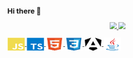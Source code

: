 ### Hi there 👋

<div align="center">
  <a href="https://github.com/ipcm27">
  <img height="180em" src="https://github-readme-stats.vercel.app/api?username=ipcm27&show_icons=true&theme=dark&include_all_commits=true&count_private=true"/>
  <img height="180em" src="https://github-readme-stats.vercel.app/api/top-langs/?username=ipcm27&layout=compact&langs_count=7&theme=dark"/>
</div>
<div style="display: inline_block"><br>
  <img align="center" alt="igor-Js" height="30" width="40" src="https://raw.githubusercontent.com/devicons/devicon/master/icons/javascript/javascript-plain.svg">
  <img align="center" alt="igor-Ts" height="30" width="40" src="https://raw.githubusercontent.com/devicons/devicon/master/icons/typescript/typescript-plain.svg">
   <img align="center" alt="igor-HTML" height="30" width="40" src="https://raw.githubusercontent.com/devicons/devicon/master/icons/html5/html5-original.svg">
  <img align="center" alt="igor-CSS" height="30" width="40" src="https://raw.githubusercontent.com/devicons/devicon/master/icons/css3/css3-original.svg">
  <img align="center" alt="igor-Angular" height="30" width="40" src="https://raw.githubusercontent.com/devicons/devicon/master/icons/angular/angular-plain.svg">
  <img align="center" alt="igor-Ts" height="30" width="40" src="https://raw.githubusercontent.com/devicons/devicon/master/icons/java/java-original.svg">
  <img align="right" alt="igor-pic" height="150" style="border-radius:50px;" src="https://media.discordapp.net/attachments/639956127056134178/890373478988013628
</div>

<!--
**ipcm27/ipcm27** is a ✨ _special_ ✨ repository because its `README.md` (this file) appears on your GitHub profile.

Here are some ideas to get you started:

- 🔭 I’m currently working on ...
- 🌱 I’m currently learning ...
- 👯 I’m looking to collaborate on ...
- 🤔 I’m looking for help with ...
- 💬 Ask me about ...
- 📫 How to reach me: ...
- 😄 Pronouns: ...
- ⚡ Fun fact: ...
-->
